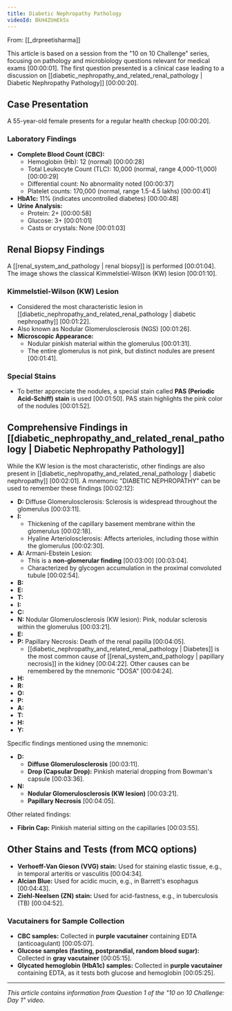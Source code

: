 ```yaml
---
title: Diabetic Nephropathy Pathology
videoId: BkH4ZUmEkSs
---
```


From: [[_drpreetisharma]] <br/> 

This article is based on a session from the "10 on 10 Challenge" series, focusing on pathology and microbiology questions relevant for medical exams <a class="yt-timestamp" data-t="00:00:01">[00:00:01]</a>. The first question presented is a clinical case leading to a discussion on [[diabetic_nephropathy_and_related_renal_pathology | Diabetic Nephropathy Pathology]] <a class="yt-timestamp" data-t="00:00:20">[00:00:20]</a>.

## Case Presentation

A 55-year-old female presents for a regular health checkup <a class="yt-timestamp" data-t="00:00:20">[00:00:20]</a>.

### Laboratory Findings
*   **Complete Blood Count (CBC):**
    *   Hemoglobin (Hb): 12 (normal) <a class="yt-timestamp" data-t="00:00:28">[00:00:28]</a>
    *   Total Leukocyte Count (TLC): 10,000 (normal, range 4,000-11,000) <a class="yt-timestamp" data-t="00:00:29">[00:00:29]</a>
    *   Differential count: No abnormality noted <a class="yt-timestamp" data-t="00:00:37">[00:00:37]</a>
    *   Platelet counts: 170,000 (normal, range 1.5-4.5 lakhs) <a class="yt-timestamp" data-t="00:00:41">[00:00:41]</a>
*   **HbA1c:** 11% (indicates uncontrolled diabetes) <a class="yt-timestamp" data-t="00:00:48">[00:00:48]</a>
*   **Urine Analysis:**
    *   Protein: 2+ <a class="yt-timestamp" data-t="00:00:58">[00:00:58]</a>
    *   Glucose: 3+ <a class="yt-timestamp" data-t="00:01:01">[00:01:01]</a>
    *   Casts or crystals: None <a class="yt-timestamp" data-t="00:01:03">[00:01:03]</a>

## Renal Biopsy Findings

A [[renal_system_and_pathology | renal biopsy]] is performed <a class="yt-timestamp" data-t="00:01:04">[00:01:04]</a>. The image shows the classical Kimmelstiel-Wilson (KW) lesion <a class="yt-timestamp" data-t="00:01:10">[00:01:10]</a>.

### Kimmelstiel-Wilson (KW) Lesion
*   Considered the most characteristic lesion in [[diabetic_nephropathy_and_related_renal_pathology | diabetic nephropathy]] <a class="yt-timestamp" data-t="00:01:22">[00:01:22]</a>.
*   Also known as Nodular Glomerulosclerosis (NGS) <a class="yt-timestamp" data-t="00:01:26">[00:01:26]</a>.
*   **Microscopic Appearance:**
    *   Nodular pinkish material within the glomerulus <a class="yt-timestamp" data-t="00:01:31">[00:01:31]</a>.
    *   The entire glomerulus is not pink, but distinct nodules are present <a class="yt-timestamp" data-t="00:01:41">[00:01:41]</a>.

### Special Stains
*   To better appreciate the nodules, a special stain called **PAS (Periodic Acid-Schiff) stain** is used <a class="yt-timestamp" data-t="00:01:50">[00:01:50]</a>. PAS stain highlights the pink color of the nodules <a class="yt-timestamp" data-t="00:01:52">[00:01:52]</a>.

## Comprehensive Findings in [[diabetic_nephropathy_and_related_renal_pathology | Diabetic Nephropathy Pathology]]

While the KW lesion is the most characteristic, other findings are also present in [[diabetic_nephropathy_and_related_renal_pathology | diabetic nephropathy]] <a class="yt-timestamp" data-t="00:02:01">[00:02:01]</a>. A mnemonic "DIABETIC NEPHROPATHY" can be used to remember these findings <a class="yt-timestamp" data-t="00:02:12">[00:02:12]</a>:

*   **D:** Diffuse Glomerulosclerosis: Sclerosis is widespread throughout the glomerulus <a class="yt-timestamp" data-t="00:03:11">[00:03:11]</a>.
*   **I:**
    *   Thickening of the capillary basement membrane within the glomerulus <a class="yt-timestamp" data-t="00:02:18">[00:02:18]</a>.
    *   Hyaline Arteriolosclerosis: Affects arterioles, including those within the glomerulus <a class="yt-timestamp" data-t="00:02:30">[00:02:30]</a>.
*   **A:** Armani-Ebstein Lesion:
    *   This is a **non-glomerular finding** <a class="yt-timestamp" data-t="00:03:00">[00:03:00]</a> <a class="yt-timestamp" data-t="00:03:04">[00:03:04]</a>.
    *   Characterized by glycogen accumulation in the proximal convoluted tubule <a class="yt-timestamp" data-t="00:02:54">[00:02:54]</a>.
*   **B:**
*   **E:**
*   **T:**
*   **I:**
*   **C:**
*   **N:** Nodular Glomerulosclerosis (KW lesion): Pink, nodular sclerosis within the glomerulus <a class="yt-timestamp" data-t="00:03:21">[00:03:21]</a>.
*   **E:**
*   **P:** Papillary Necrosis: Death of the renal papilla <a class="yt-timestamp" data-t="00:04:05">[00:04:05]</a>.
    *   [[diabetic_nephropathy_and_related_renal_pathology | Diabetes]] is the most common cause of [[renal_system_and_pathology | papillary necrosis]] in the kidney <a class="yt-timestamp" data-t="00:04:22">[00:04:22]</a>. Other causes can be remembered by the mnemonic "DOSA" <a class="yt-timestamp" data-t="00:04:24">[00:04:24]</a>.
*   **H:**
*   **R:**
*   **O:**
*   **P:**
*   **A:**
*   **T:**
*   **H:**
*   **Y:**

Specific findings mentioned using the mnemonic:
*   **D:**
    *   **Diffuse Glomerulosclerosis** <a class="yt-timestamp" data-t="00:03:11">[00:03:11]</a>.
    *   **Drop (Capsular Drop):** Pinkish material dropping from Bowman's capsule <a class="yt-timestamp" data-t="00:03:36">[00:03:36]</a>.
*   **N:**
    *   **Nodular Glomerulosclerosis (KW lesion)** <a class="yt-timestamp" data-t="00:03:21">[00:03:21]</a>.
    *   **Papillary Necrosis** <a class="yt-timestamp" data-t="00:04:05">[00:04:05]</a>.

Other related findings:
*   **Fibrin Cap:** Pinkish material sitting on the capillaries <a class="yt-timestamp" data-t="00:03:55">[00:03:55]</a>.

## Other Stains and Tests (from MCQ options)

*   **Verhoeff-Van Gieson (VVG) stain:** Used for staining elastic tissue, e.g., in temporal arteritis or vasculitis <a class="yt-timestamp" data-t="00:04:34">[00:04:34]</a>.
*   **Alcian Blue:** Used for acidic mucin, e.g., in Barrett's esophagus <a class="yt-timestamp" data-t="00:04:43">[00:04:43]</a>.
*   **Ziehl-Neelsen (ZN) stain:** Used for acid-fastness, e.g., in tuberculosis (TB) <a class="yt-timestamp" data-t="00:04:52">[00:04:52]</a>.

### Vacutainers for Sample Collection
*   **CBC samples:** Collected in **purple vacutainer** containing EDTA (anticoagulant) <a class="yt-timestamp" data-t="00:05:07">[00:05:07]</a>.
*   **Glucose samples (fasting, postprandial, random blood sugar):** Collected in **gray vacutainer** <a class="yt-timestamp" data-t="00:05:15">[00:05:15]</a>.
*   **Glycated hemoglobin (HbA1c) samples:** Collected in **purple vacutainer** containing EDTA, as it tests both glucose and hemoglobin <a class="yt-timestamp" data-t="00:05:25">[00:05:25]</a>.

---
*This article contains information from Question 1 of the "10 on 10 Challenge: Day 1" video.*